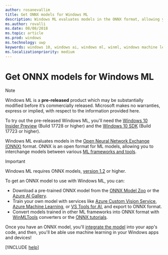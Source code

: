 ```yaml
---
author: rosanevallim
title: Get ONNX models for Windows ML
description: Windows ML evaluates models in the ONNX format, allowing you to interchange models between various ML frameworks and tools.
ms.author: rovalli
ms.date: 08/08/2018
ms.topic: article
ms.prod: windows
ms.technology: uwp
keywords: windows 10, windows ai, windows ml, winml, windows machine learning
ms.localizationpriority: medium
---
```


# Get ONNX models for Windows ML

> [!NOTE]
> Windows ML is a **pre-released** product which may be substantially modified before it’s commercially released. Microsoft makes no warranties, express or implied, with respect to the information provided here.
>
> To try out the pre-released Windows ML, you'll need the [Windows 10 Insider Preview](https://www.microsoft.com/en-us/software-download/windowsinsiderpreviewiso) (Build 17728 or higher) and the [Windows 10 SDK](https://www.microsoft.com/en-us/software-download/windowsinsiderpreviewSDK) (Build 17723 or higher).

Windows ML evaluates models in the [Open Neural Network Exchange (ONNX)](https://onnx.ai) format. ONNX is an open format for ML models, allowing you to interchange models between various [ML frameworks and tools](http://onnx.ai/supported-tools).

> [!IMPORTANT]
> Windows ML requires ONNX models, [version 1.2](https://github.com/onnx/onnx/tree/rel-1.2.2) or higher.

To get an ONNX model to use with Windows ML, you can:

- Download a pre-trained ONNX model from the [ONNX Model Zoo](https://github.com/onnx/models) or the [Azure AI Gallery](https://gallery.azure.ai/browse?winml=true&skip=0&tags=%5B%22RS5%22%5D&orderby=trending%20desc).
- Train your own model with services like [Azure Custom Vision Service](https://docs.microsoft.com/azure/cognitive-services/custom-vision-service/getting-started-build-a-classifier), [Azure Machine Learning](https://azure.microsoft.com/overview/machine-learning/), or [VS Tools for AI](https://visualstudio.microsoft.com/downloads/ai-tools-vs/), and export to ONNX format.
- Convert models trained in other ML frameworks into ONNX format with [WinMLTools](convert-model-winmltools.md) converters or the [ONNX tutorials](https://github.com/onnx/tutorials).

Once you have an ONNX model, you'll [integrate the model](integrate-model.md) into your app's code, and then, you'll be able use machine learning in your Windows apps and devices!

[!INCLUDE [help](includes/get-help.md)]